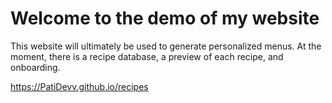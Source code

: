 # Welcome to the demo of my website

This website will ultimately be used to generate personalized menus.
At the moment, there is a recipe database, a preview of each recipe,
and onboarding.

https://PatiDevv.github.io/recipes

